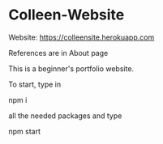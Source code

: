 # Colleen-Website

Website: https://colleensite.herokuapp.com

References are in About page

This is a beginner's portfolio website. 

To start, type in

npm i 

all the needed packages and type

npm start

